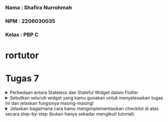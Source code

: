 
### Nama    : Shafira Nurrohmah
### NPM     : 2206030035
### Kelas   : PBP C

# rortutor

# Tugas 7
<details>
<summary>Perbedaan antara Stateless dan Stateful Widget dalam Flutter</summary>

Stateless widget dan stateful widget adalah dua jenis widget yang digunakan dalam pengembangan aplikasi Flutter. Berikut adalah perbandingan antara keduanya:

| Ciri                       | Stateless Widget                               | Stateful Widget                                 |
|--------------------------- | ---------------------------------------------  | ----------------------------------------------  |
| **Keadaan (State)**        | Tidak memiliki keadaan (state) yang berubah.   | Memiliki keadaan (state) yang dapat berubah.    |
| **Perubahan Tampilan**     | Tampilan tidak berubah berdasarkan interaksi pengguna atau perubahan data. | Tampilan perlu berubah berdasarkan interaksi pengguna atau perubahan data. |
| **Data yang Dibutuhkan**   | Memerlukan data yang diberikan saat pembuatan widget dan tidak dapat diubah setelahnya. | Memerlukan data yang dapat berubah untuk mengupdate tampilan. |
| **Contoh**                 | Teks, gambar, tombol yang tidak berubah.       | Input pengguna, animasi, tampilan daftar yang dapat diubah. |


Stateless widget digunakan ketika tampilan tidak perlu berubah berdasarkan interaksi pengguna atau perubahan data. Contoh dari stateless widget adalah teks, gambar, dan tombol yang tidak berubah.

Sementara itu, stateful widget digunakan ketika tampilan perlu berubah berdasarkan interaksi pengguna atau perubahan data. Contoh dari stateful widget adalah input pengguna, animasi, dan tampilan daftar yang dapat diubah.
</details>

<details>
<summary>Sebutkan seluruh widget yang kamu gunakan untuk menyelesaikan tugas ini dan jelaskan fungsinya masing-masing!</summary>

| Widget               | Fungsi                                                                                                  |
|----------------------|---------------------------------------------------------------------------------------------------------|
| Material             | Memastikan aplikasi mengikuti desain material yang konsisten pada platform Android.                    |
| Scaffold             | Menyediakan kerangka dasar aplikasi dengan AppBar, body, dan floating action button.                    |
| SingleChildScrollView   | Memungkinkan konten discrollable jika melebihi ukuran layar untuk menghindari masalah overflow.          |
| Padding              | Menambahkan ruang di sekeliling widget untuk memperbaiki tata letak dan penampilan.                     |
| Column               | Menata widget-child secara vertikal dalam satu kolom.                                                   |
| GridView.count       | Menampilkan children dalam bentuk grid dengan jumlah baris dan kolom yang dapat disesuaikan.             |
| InkWell              | Membuat area responsif terhadap sentuhan, sering digunakan untuk menangani interaksi ketika disentuh.    |
| Text                 | Menampilkan teks di antarmuka pengguna.                                                                   |
| Icon                 | Menampilkan ikon yang membantu membuat antarmuka pengguna lebih informatif dan menarik.                  |
| SnackBar             | Menampilkan pesan singkat di bagian bawah layar, umumnya untuk memberikan informasi atau feedback.       |

Setiap widget memiliki perannya masing-masing dalam membangun tampilan dan fungsionalitas aplikasi Flutter. Tabel ini memberikan gambaran singkat tentang penggunaan dan fungsi setiap widget yang digunakan dalam tugas yang diberikan.
</details>
<details>
<summary>Jelaskan bagaimana cara kamu mengimplementasikan checklist di atas secara step-by-step (bukan hanya sekadar mengikuti tutorial)</summary>

### Langkah 1: Membuat Proyek Flutter Baru

1. Buka Terminal atau Command Prompt.
2. Masuk ke direktori di mana proyek Flutter akan disimpan.
3. Generate proyek Flutter baru dengan perintah `flutter create rortutor`.
4. Masuk ke dalam direktori proyek tersebut dengan perintah `cd rortutor`.

### Menjalankan Proyek

- Untuk menjalankan proyek, gunakan perintah `flutter run`.
- Untuk pengguna macOS, ada beberapa opsi untuk menjalankan aplikasi Flutter: menggunakan emulator di Android Studio atau menggunakan Google Chrome.
- Untuk menjalankan aplikasi di Google Chrome, jalankan perintah `flutter config --enable-web` dan kemudian `flutter run -d chrome`.

### Git Initialization dan Push ke GitHub

1. Lakukan `git init` pada root folder proyek.
2. Tambahkan, commit, dan push proyek ke repositori baru di GitHub dengan perintah sesuai langkah-langkah GitHub.
3. Nama repositori bisa disesuaikan dengan `rortutor`.

### Merapikan Struktur Proyek

1. Buat file baru bernama `menu.dart` dalam direktori `rortutor/lib`.
2. Pindahkan kode dari file `main.dart` ke file `menu.dart`.
3. Tambahkan `import 'package:shopping_list/menu.dart';` di awal file `main.dart` untuk memperbaiki kesalahan.
4. Pastikan aplikasi tetap berjalan dengan baik.

### Membuat Widget Sederhana pada Flutter

1. Buka file `main.dart`.
2. Ubah warna tema aplikasi menjadi indigo dengan kode `colorScheme: ColorScheme.fromSeed(seedColor: Colors.indigo),`.
3. Ubah sifat widget halaman menjadi stateless di `main.dart` dan `menu.dart`.
4. Tambahkan daftar item yang dijual dalam kelas `ShopItem`.
5. Tambahkan kode untuk menampilkan teks dan kartu produk.
6. Buat widget stateless baru `ShopCard` untuk menampilkan kartu produk.
7. Ubah warna tombol berdasarkan variabel warna dalam kelas `ShopItem`.
8. Jalankan proyek dan pastikan bahwa tampilan sudah menampilkan perubahan.

### Untuk mengganti warna tombol pada setiap item dalam daftar, kita perlu menyesuaikan tata letak widget dan menerapkan properti `color` dari `ShopItem` ke dalam kode pembuatan widget.
1. **Tetapkan Warna pada ShopItem:**
    ```dart
    final List<ShopItem> items = [
        ShopItem("Lihat Item", Icons.checklist, Colors.pinkAccent),
        ShopItem("Tambah Item", Icons.add_shopping_cart, Colors.blueAccent),
        ShopItem("Logout", Icons.logout, Colors.lightGreenAccent),
    ];
    ```

2. **Definisikan Warna pada ShopItem:**
    ```dart
    class ShopItem {
      final String name;
      final IconData icon;
      final Color color;

      ShopItem(this.name, this.icon, this.color);
    }
    ```

3. **Perbarui Bagian Tampilan Widget untuk Menggunakan Warna:**
    ```dart
    class ShopCard extends StatelessWidget {
      final ShopItem item;

      const ShopCard(this.item); // Constructor

      @override
      Widget build(BuildContext context) {
        return Material(
          color: item.color, // Gunakan warna dari ShopItem
          child: InkWell(
            // Area responsif terhadap sentuhan
            onTap: () {
              // Tampilkan SnackBar saat tombol diklik
              ScaffoldMessenger.of(context)
                ..hideCurrentSnackBar()
                ..showSnackBar(SnackBar(
                  content: Text("Kamu telah menekan tombol ${item.name}!"),
                ));
            },
            child: Container(
              padding: const EdgeInsets.all(8),
              child: Center(
                child: Column(
                  mainAxisAlignment: MainAxisAlignment.center,
                  children: [
                    Icon(
                      item.icon,
                      color: Colors.white, // Sesuaikan jika diperlukan
                      size: 30.0,
                    ),
                    const Padding(padding: EdgeInsets.all(3)),
                    Text(
                      item.name,
                      textAlign: TextAlign.center,
                      style: const TextStyle(color: Colors.white),
                    ),
                  ],
                ),
              ),
            ),
          ),
        );
      }
    }
    ```
   </details>

